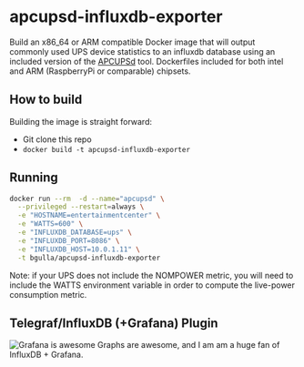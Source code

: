 # apcupsd-influxdb-exporter
Build an x86_64 or ARM compatible Docker image that will output commonly used UPS device statistics to an influxdb database using an included version of the 
[APCUPSd](http://www.apcupsd.org/) 
tool. Dockerfiles included for both intel and ARM (RaspberryPi or comparable) chipsets.

## How to build
Building the image is straight forward:
* Git clone this repo
* `docker build -t apcupsd-influxdb-exporter`

## Running
```bash
docker run --rm  -d --name="apcupsd" \
  --privileged --restart=always \
  -e "HOSTNAME=entertainmentcenter" \
  -e "WATTS=600" \
  -e "INFLUXDB_DATABASE=ups" \
  -e "INFLUXDB_PORT=8086" \
  -e "INFLUXDB_HOST=10.0.1.11" \
  -t bgulla/apcupsd-influxdb-exporter
```
Note: if your UPS does not include the NOMPOWER metric, you will need to include the WATTS environment variable in order to compute the live-power consumption 
metric.

## Telegraf/InfluxDB (+Grafana) Plugin
![Grafana is awesome](https://github.com/bgulla/apcupsd-influxdb-exporter/raw/master/img/watts.png?raw=true)
Graphs are awesome, and I am am a huge fan of InfluxDB + Grafana.
